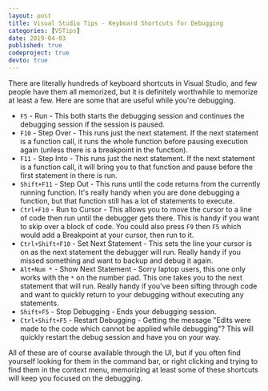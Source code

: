 ```yaml
---
layout: post
title: Visual Studio Tips - Keyboard Shortcuts for Debugging
categories: [VSTips]
date: 2019-04-03
published: true
codeproject: true
devto: true
---
```


There are literally hundreds of keyboard shortcuts in Visual Studio, and few people have them all memorized, but it is definitely worthwhile to memorize at least a few. Here are some that are useful while you're debugging.

<!--more-->

* `F5` - Run - This both starts the debugging session and continues the debugging session if the session is paused.
* `F10` - Step Over - This runs just the next statement. If the next statement is a function call, it runs the whole function before pausing execution again (unless there is a breakpoint in the function).
* `F11` - Step Into - This runs just the next statement. If the next statement is a function call, it will bring you to that function and pause before the first statement in there is run.
* `Shift+F11` - Step Out - This runs until the code returns from the currently running function. It's really handy when you are done debugging a function, but that function still has a lot of statements to execute.
* `Ctrl+F10` - Run to Cursor - This allows you to move the cursor to a line of code then run until the debugger gets there. This is handy if you want to skip over a block of code. You could also press `F9` then `F5` which would add a Breakpoint at your cursor, then run to it.
* `Ctrl+Shift+F10` - Set Next Statement - This sets the line your cursor is on as the next statement the debugger will run. Really handy if you missed something and want to backup and debug it again.
* `Alt+Num *` - Show Next Statement - Sorry laptop users, this one only works with the `*` on the number pad. This one takes you to the next statement that will run. Really handy if you've been sifting through code and want to quickly return to your debugging without executing any statements. 
* `Shift+F5` - Stop Debugging - Ends your debugging session.
* `Ctrl+Shift+F5` - Restart Debugging - Getting the message "Edits were made to the code which cannot be applied while debugging"? This will quickly restart the debug session and have you on your way.
  
All of these are of course available through the UI, but if you often find yourself looking for them in the command bar, or right clicking and trying to find them in the context menu, memorizing at least some of these shortcuts will keep you focused on the debugging.





